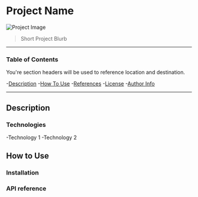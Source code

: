 # Project Name

![Project Image](project-image-url)


> Short Project Blurb

______

### Table of Contents
You're section headers will be used to reference location and destination.

-[Description](#description)
-[How To Use](#how-to-use)
-[References](#references)
-[License](#license)
-[Author Info](#author-info)

______

## Description



### Technologies

-Technology 1
-Technology 2

## How to Use

### Installation

### API reference